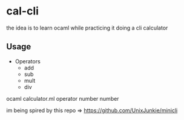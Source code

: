 # cal-cli

the idea is to learn ocaml while practicing it doing a cli calculator

## Usage

* Operators 
  * add 
  * sub 
  * mult 
  * div 


ocaml calculator.ml operator number number 

im being spired by this repo => https://github.com/UnixJunkie/minicli
